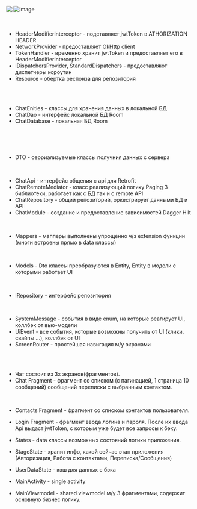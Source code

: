 ![image](https://github.com/ExSaw/ChatArch/assets/86077011/a0219216-d8bf-4456-b61c-564b6613395e)
<img align="left" src="https://github.com/ExSaw/ChatArch/assets/86077011/00ad538e-4dff-46f6-8ad3-db2af05d6c25">
<br>
<br>
<br>

* HeaderModifierInterceptor - подставляет jwtToken в ATHORIZATION HEADER
* NetworkProvider - предоставляет OkHttp client
* TokenHandler - временно хранит jwtToken и предоставляет его в HeaderModifierInterceptor
* IDispatchersProvider, StandardDispatchers - предоставляют диспетчеры короутин
* Resource - обертка респонза для репозитория
<br>
<br>

* ChatEnities - классы для хранения данных в локальной БД
* ChatDao - интерфейс локальной БД Room
* ChatDatabase - локальная БД Room
<br>
<br>
<br>

* DTO - серриализуемые классы получния данных с сервера
<br>

* ChatApi - интерфейс общения с api для Retrofit
* ChatRemoteMediator - класс реализующий логику Paging 3 библиотеки, работает как с БД так и с remote API
* ChatRepository - общий репозиторий, оркестрирует данными БД и API
* ChatModule - создание и предоставление зависимостей Dagger Hilt
<br>

* Mappers - мапперы выполнены упрощенно ч/з extension функции (многи встроены прямо в data классы)
<br>

* Models - Dto классы преобразуются в Entity, Entity в модели с которыми работает UI
<br>

* IRepository - интерфейс репозитория
<br>

* SystemMessage - события в виде enum, на которые реагирует UI, коллбэк от вью-модели
* UiEvent - все события, которые возможны получить от UI (клики, свайпы ...), коллбэк от UI
* ScreenRouter - простейшая навигация м/у экранами
<br>
<br>

* Чат состоит из 3х экранов(фрагментов).
* Chat Fragment - фрагмент со списком (с пагинацией, 1 страница 10 сообщений) сообщений переписки с выбранным контактом.
<br>

* Contacts Fragment - фрагмент со списком контактов пользователя.
* Login Fragment - фрагмент ввода логина и пароля. После их ввода Api выдаст jwtToken, с которым уже будет все запросы к бэку.

* States - data классы возможных состояний логики приложения.
* StageState - хранит инфо, какой сейчас этап приложения (Авторизация, Работа с контактами, Переписка/Сообщения)
* UserDataState - кэш для данных с бэка
* MainActivity - single activity
* MainViewmodel - shared viewmodel м/у 3 фрагментами, содержит основную бизнес логику.



  


